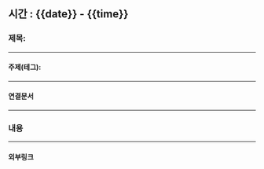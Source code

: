 ## 시간 : {{date}} - {{time}}

### 제목:

----

#### 주제(테그):

----

#### 연결문서

----
### 내용

----
#### 외부링크

